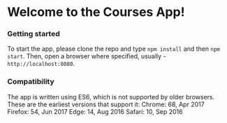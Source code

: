 # Welcome to the Courses App!

### Getting started

To start the app, please clone the repo and type `npm install` and then `npm start`. Then, open a browser where specified, usually - `http://localhost:8080`.

### Compatibility

The app is written using ES6, which is not supported by older browsers.
These are the earliest versions that support it:
Chrome: 68, Apr 2017
Firefox: 54, Jun 2017
Edge: 14, Aug 2016
Safari: 10, Sep 2016
